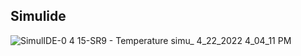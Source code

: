 
## Simulide

![SimulIDE-0 4 15-SR9  -  Temperature simu_ 4_22_2022 4_04_11 PM](https://user-images.githubusercontent.com/101032635/164705025-8e1c20a8-6a11-4f5d-b3a8-df58e5d8b8cf.png)

